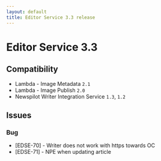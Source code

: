 ```yaml
---
layout: default
title: Editor Service 3.3 release
---
```

<div class="jumbotron">
    <h1>Editor Service 3.3</h1>   
    <h2>Compatibility</h2>
    <ul>
        <li>Lambda - Image Metadata <code>2.1</code></li>
        <li>Lambda - Image Publish <code>2.0</code></li>
        <li>Newspilot Writer Integration Service <code>1.3</code>, <code>1.2</code></li>
    </ul>
</div>

## Issues  

### Bug
* [EDSE-70] - Writer does not work with https towards OC
* [EDSE-71] - NPE when updating article